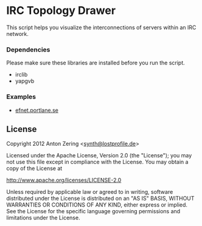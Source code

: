 # IRC Topology Drawer
This script helps you visualize the interconnections of servers within an IRC network.

### Dependencies
Please make sure these libraries are installed before you run the script.

* irclib
* yapgvb


### Examples
* [efnet.portlane.se](https://github.com/synthomat/irc_topology_drawer/raw/master/examples/efnet.portlane.se_topology.png)


## License
Copyright 2012
  Anton Zering <<synth@lostprofile.de>>

Licensed under the Apache License, Version 2.0 (the "License");
you may not use this file except in compliance with the License.
You may obtain a copy of the License at

   http://www.apache.org/licenses/LICENSE-2.0

Unless required by applicable law or agreed to in writing, software
distributed under the License is distributed on an "AS IS" BASIS,
WITHOUT WARRANTIES OR CONDITIONS OF ANY KIND, either express or implied.
See the License for the specific language governing permissions and
limitations under the License.